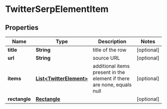 

# TwitterSerpElementItem


## Properties

| Name | Type | Description | Notes |
|------------ | ------------- | ------------- | -------------|
|**title** | **String** | title of the row |  [optional] |
|**url** | **String** | source URL |  [optional] |
|**items** | [**List&lt;TwitterElement&gt;**](TwitterElement.md) | additional items present in the element if there are none, equals null |  [optional] |
|**rectangle** | [**Rectangle**](Rectangle.md) |  |  [optional] |



